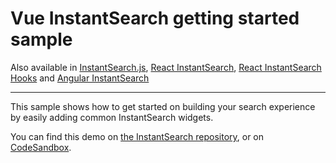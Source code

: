 # Vue InstantSearch getting started sample

Also available in [InstantSearch.js](../../instantsearch.js/getting-started/), [React InstantSearch](../../react-instantsearch/getting-started/), [React InstantSearch Hooks](../../react-instantsearch-hooks/getting-started/) and [Angular InstantSearch](../../angular-instantsearch/getting-started/)

---

This sample shows how to get started on building your search experience by easily adding common InstantSearch widgets. 

You can find this demo on [the InstantSearch repository](https://github.com/algolia/instantsearch/tree/master/examples/vue/getting-started), or on [CodeSandbox](https://codesandbox.io/s/github/algolia/instantsearch/tree/master/examples/vue/getting-started).
